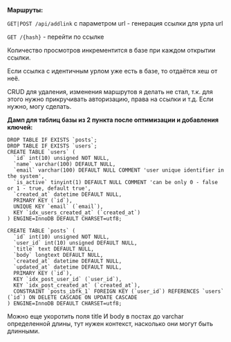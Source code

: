**Маршруты:** 

`GET|POST /api/addlink` с параметром url - генерация ссылки для урла url

`GET /{hash}` - перейти по ссылке

Количество просмотров инкрементится в базе при каждом открытии ссылки.

Если ссылка с идентичным урлом уже есть в базе, то отдаётся хеш от неё.

CRUD для удаления, изменения маршрутов я делать не стал, т.к. для этого нужно прикручивать авторизацию, права на ссылки и т.д. Если нужно, могу сделать.


**Дамп для таблиц базы из 2 пункта после оптимизации и добавления ключей:**

```
DROP TABLE IF EXISTS `posts`;
DROP TABLE IF EXISTS `users`;
CREATE TABLE `users` (
  `id` int(10) unsigned NOT NULL,
  `name` varchar(100) DEFAULT NULL,
  `email` varchar(100) DEFAULT NULL COMMENT 'user unique identifier in the system',
  `is_active` tinyint(1) DEFAULT NULL COMMENT 'can be only 0 - false or 1 - true, default true',
  `created_at` datetime DEFAULT NULL,
  PRIMARY KEY (`id`),
  UNIQUE KEY `email` (`email`),
  KEY `idx_users_created_at` (`created_at`)
) ENGINE=InnoDB DEFAULT CHARSET=utf8;

CREATE TABLE `posts` (
  `id` int(10) unsigned NOT NULL,
  `user_id` int(10) unsigned DEFAULT NULL,
  `title` text DEFAULT NULL,
  `body` longtext DEFAULT NULL,
  `created_at` datetime DEFAULT NULL,
  `updated_at` datetime DEFAULT NULL,
  PRIMARY KEY (`id`),
  KEY `idx_post_user_id` (`user_id`),
  KEY `idx_post_created_at` (`created_at`),
  CONSTRAINT `posts_ibfk_1` FOREIGN KEY (`user_id`) REFERENCES `users` (`id`) ON DELETE CASCADE ON UPDATE CASCADE
) ENGINE=InnoDB DEFAULT CHARSET=utf8;

```

Можно еще укоротить поля title И body в постах до varchar определенной длины, тут нужен контекст, насколько они могут быть длинными.